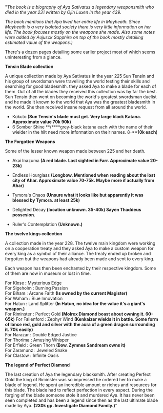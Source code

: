 "_The book is a biography of Aya Sativatus a legendary weaponsmith who died in the year 231 written by Ojin Luxen in the year 439._

_The book mentions that Aya lived her entire life in Mayheath. Since Mayheath is a very isolated society there is very little information on her life. The book focuses mostly on the weapons she made. Also some notes were added by Aujusck Sapphire on top of the book mostly detailing estimated value of the weapons.)_

  

There's a dozen pages detailing some earlier project most of which seems uninteresting from a glance.

  

**Tensin Blade collection**

A unique collection made by Aya Sativatus in the year 225 Sun Tensin and his group of swordsman were travelling the world testing their skills and searching for good bladesmith. they asked Aya to make a blade for each of them. Out of all the blades they received this collection was by far the best. Sun Tensin then went on becoming the world's greatest swordsman duelist and he made it known to the world that Aya was the greatest bladesmith in the world. She then received insane request from all around the world.  
  
- Kokuto  **(Sun Tensin's blade must get. Very large black Katana. Approximate value 70k 90k)**  
- 6 Somber Shine **(****grey-black katana each with the name of their wielder in the hilt need more information on their names. 8-****10k each)** 

  

**The Forgotten Weapons**

Some of the lesser known weapon made between 225 and her death.

- Akai Inazuma **(A red blade. Last sighted in Farr. Approximate value 20-23k)** 

- Endless Hourglass **(Longbow. Mentioned when reading about the lost city of Ahar. Approximate value 70-75k. Maybe more if actually from Ahar)**

- Tymora's Chaos **(Unsure what it looks like but apparently it was blessed by Tymora. at least 25k)**

- Delighted Decay **(location unknown. 35-40k) Sayen Thaddeus possesion.**

- Ruler's Contemplation **(Unknown.)**

  

**The twelve kings collection**

A collection made in the year 228. The twelve main kingdom were working on a cooperation treaty and they asked Aya to make a custom weapon for every king as a symbol of their alliance. The treaty ended up broken and forgotten but the weapons had already been made and sent to every king.  
  
Each weapon has then been enchanted by their respective kingdom. Some of them are now in museum or lost in time.   
  
For Klose : Mysterious Edge  
For Sigeholm : Burning Passion  
For Biham : Arcane Faith **(Is owned by the current Magister)**  
For Waham : Blue Innovation  
For Hatun : Land Splitter **(In Hatun, no idea for the value it's a giant's weapon.)**  
For Riminster : Perfect Gold **(Molrex Diamond boast about owning it. 60-65k)**
For Fallenford : Zephyr Wind **(Kenkaizer wields it in battle. Some form of lance red, gold and silver with the aura of a green dragon surrounding it. 70k easily)**  
For Narazar : Double Edged Justice  
For Thorima : Amusing Whisper  
For Erfield : Green Thorn **(Bow. Zymnes Sandream owns it)**  
For Zaramunz : Jeweled Snake  
For Clastow : Infinite Oasis

  

**The legend of Perfect Diamond**

The last creation of Aya the legendary blacksmith. After creating Perfect Gold the king of Riminster was so impressed he ordered her to make a blade of legend. He spent an incredible amount or riches and resources for this blade. The blade had to reflect perfection in every aspect. During the forging of the blade someone stole it and murdered Aya. It has never been seen completed and has been a legend since then as the last ultimate blade made by Aya. **(230k gp. Investigate Diamond Family.)**"